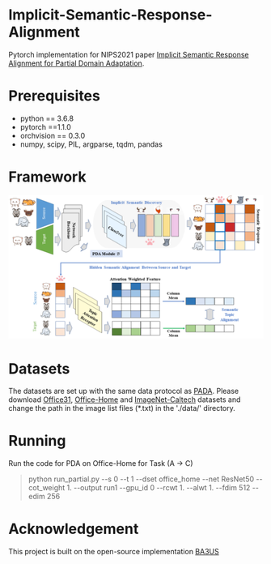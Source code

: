 # Implicit-Semantic-Response-Alignment
Pytorch implementation for NIPS2021 paper [Implicit Semantic Response Alignment for Partial Domain Adaptation](https://papers.nips.cc/paper/2021/file/731b03008e834f92a03085ef47061c4a-Paper.pdf).

# Prerequisites
- python == 3.6.8
- pytorch ==1.1.0
- orchvision == 0.3.0
- numpy, scipy, PIL, argparse, tqdm, pandas

# Framework
![Alt text](framework.png?raw=true "Title")

# Datasets
The datasets are set up with the same data protocol as [PADA](https://github.com/thuml/PADA/tree/master/pytorch/data).
Please download [Office31](https://drive.google.com/file/d/0B4IapRTv9pJ1WGZVd1VDMmhwdlE/view?resourcekey=0-gNMHVtZfRAyO_t2_WrOunA), [Office-Home](https://drive.google.com/file/d/0B81rNlvomiwed0V1YUxQdC1uOTg/view) and [ImageNet-Caltech](https://drive.google.com/file/d/137RyRjvTBkBiIfeYBNZBtViDHQ6_Ewsp/view) datasets and change the path in the image list files (*.txt) in the './data/' directory.

# Running
Run the code for PDA on Office-Home for Task (A -> C)
> python run_partial.py --s 0 --t 1 --dset office_home --net ResNet50 --cot_weight 1. --output run1 --gpu_id 0 --rcwt 1. --alwt 1. --fdim 512 --edim 256 

# Acknowledgement
This project is built on the open-source implementation [BA3US](https://github.com/tim-learn/BA3US)